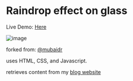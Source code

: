 # Raindrop effect on glass

Live Demo: [Here](https://ankitmeena007.github.io/rain)

![image](https://github.com/ankitmeena007/rain/assets/63893740/91d33433-012b-4d04-a57f-a40b42f3ba1d)



forked from: [@mubaidr](https://github.com/mubaidr/rainyday.js/tree/master)

uses HTML, CSS, and Javascript.

retrieves content from my [blog website](https://ankitmeena007.github.io/)
